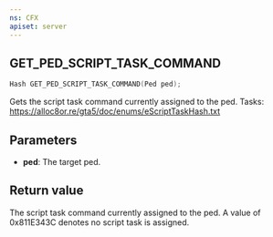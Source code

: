 ```yaml
---
ns: CFX
apiset: server
---
```

## GET_PED_SCRIPT_TASK_COMMAND

```c
Hash GET_PED_SCRIPT_TASK_COMMAND(Ped ped);
```

Gets the script task command currently assigned to the ped. Tasks: https://alloc8or.re/gta5/doc/enums/eScriptTaskHash.txt

## Parameters
* **ped**: The target ped.

## Return value
The script task command currently assigned to the ped. A value of 0x811E343C denotes no script task is assigned.
